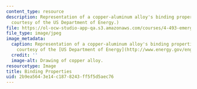 ```yaml
---
content_type: resource
description: Representation of a copper-aluminum alloy's binding properties. (Image
  courtesy of the US Department of Energy.)
file: https://ol-ocw-studio-app-qa.s3.amazonaws.com/courses/4-493-emergent-materials-ii-spring-2005/2b9ea5643e14c1878243ff5f5d5aec76_4-493s05.jpg
file_type: image/jpeg
image_metadata:
  caption: Representation of a copper-aluminum alloy's binding properties. (Image
    courtesy of the [US Department of Energy](http://www.energy.gov/engine/content.do).)
  credit: ''
  image-alt: Drawing of copper alloy.
resourcetype: Image
title: Binding Properties
uid: 2b9ea564-3e14-c187-8243-ff5f5d5aec76
---
```

